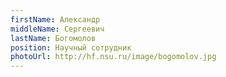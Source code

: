 ```yaml
---
firstName: Александр
middleName: Сергеевич
lastName: Богомолов
position: Научный сотрудник
photoUrl: http://hf.nsu.ru/image/bogomolov.jpg
---
```


